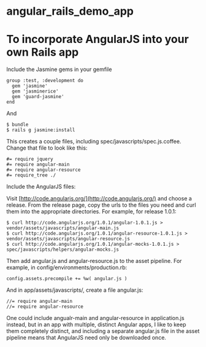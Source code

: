 angular_rails_demo_app
======================




To incorporate AngularJS into your own Rails app
================================================


Include the Jasmine gems in your gemfile

    group :test, :development do
      gem 'jasmine'
      gem 'jasminerice'
      gem 'guard-jasmine'
    end

And

    $ bundle
    $ rails g jasmine:install

This creates a couple files, including spec/javascripts/spec.js.coffee. Change that file to look like this:

    #= require jquery
    #= require angular-main
    #= require angular-resource
    #= require_tree ./


Include the AngularJS files:

Visit [http://code.angularjs.org/](http://code.angularjs.org/) and choose a release. From the release page, copy the urls to the files you need and curl them into the appropriate directories. For example, for release 1.0.1:

    $ curl http://code.angularjs.org/1.0.1/angular-1.0.1.js > vendor/assets/javascripts/angular-main.js
    $ curl http://code.angularjs.org/1.0.1/angular-resource-1.0.1.js > vendor/assets/javascripts/angular-resource.js
    $ curl http://code.angularjs.org/1.0.1/angular-mocks-1.0.1.js > spec/javascripts/helpers/angular-mocks.js

Then add angular.js and angular-resource.js to the asset pipeline. For example, in config/environments/production.rb:

    config.assets.precompile += %w( angular.js )

And in app/assets/javascripts/, create a file angular.js:

    //= require angular-main
    //= require angular-resource

One could include angualr-main and angular-resource in application.js instead, but in an app with multiple, distinct Angular apps, I like to keep them completely distinct, and including a separate angular.js file in the asset pipeline means that AngularJS need only be downloaded once.
